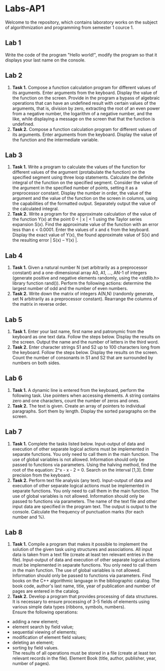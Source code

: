 # Labs-AP1
Welcome to the repository, which contains laboratory works on the subject of algorithmization and programming from semester 1 cource 1.
## Lab 1
 Write the code of the program "Hello world!", modify the program so that it displays your last name on the console.
## Lab 2
 1. **Task 1.** Compose a function calculation program for different values ​​of its arguments. Enter arguments from the keyboard. Display the value of the function on the screen. Provide in the program a bypass of algebraic operations that can have an undefined result with certain values ​​of the arguments, that is, division by zero, extracting the root of an even power from a negative number, the logarithm of a negative number, and the like, while displaying a message on the screen that that the function is undefined.
 2. **Task 2.** Compose a function calculation program for different values ​​of its arguments. Enter arguments from the keyboard. Display the value of the function and the intermediate variable.
## Lab 3
 1. **Task 1.** Write a program to calculate the values ​​of the function for different values ​​of the argument (protabulate the function) on the specified segment using three loop statements. Calculate the definite integral of the function on the specified segment. Consider the value of the argument in the specified number of points, setting it as a preprocessor constant. Display the number in order, the value of the argument and the value of the function on the screen in columns, using the capabilities of the formatted output. Separately output the value of the calculated integral.
 2. **Task 2.** Write a program for the approximate calculation of the value of the function Y(x) at the point 0 < | x | < 1 using the Taylor series expansion S(x). Find the approximate value of the function with an error less than ε < 0.0001. Enter the values ​​of x and ε from the keyboard. Display the exact value of Y(x), the found approximate value of S(x) and the resulting error | S(x) – Y(x) |.
## Lab 4
 1. **Task 1.** Given a natural number N (set arbitrarily as a preprocessor constant) and a one-dimensional array A0, A1, …, AN-1 of integers (generate positive and negative elements randomly, using the <stdlib.h> library function rand()). Perform the following actions: determine the largest number of odd and the number of even numbers.
 2. **Task 2.** Write down the matrix of integers A(N,N) (randomly generate, set N arbitrarily as a preprocessor constant). Rearrange the columns of the matrix in reverse order.
## Lab 5
 1. **Task 1.** Enter your last name, first name and patronymic from the keyboard as one text data. Follow the steps below. Display the results on the screen. Output the name and the number of letters in the third word.
 2. **Task 2.** Enter character strings S1 and S2 up to 100 characters long from the keyboard. Follow the steps below. Display the results on the screen. Count the number of consonants in S1 and S2 that are surrounded by numbers on both sides.
## Lab 6
 1. **Task 1.** A dynamic line is entered from the keyboard, perform the following task. Use pointers when accessing elements. A string contains zero and one characters, count the number of zeros and ones. 
 2. **Task 2.** The text is given. Create an array of pointers to individual paragraphs. Sort them by length. Display the sorted paragraphs on the screen.
## Lab 7
 1. **Task 1.** Complete the tasks listed below. Input-output of data and execution of other separate logical actions must be implemented in separate functions. You only need to call them in the main function. The use of global variables is not allowed. Information should only be passed to functions via parameters. Using the halving method, find the root of the equation: 2^x - x - 2 = 0. Search on the interval [1,3]. Enter precision from the keyboard.
 2. **Task 2.** Perform text file analysis (any text). Input-output of data and execution of other separate logical actions must be implemented in separate functions. You only need to call them in the main function. The use of global variables is not allowed. Information should only be passed to functions via parameters. The name of the text file and other input data are specified in the program text. The output is output to the console. Calculate the frequency of punctuation marks (for each number and %).
## Lab 8
  1. **Task 1.** Compile a program that makes it possible to implement the solution of the given task using structures and associations. All input data is taken from a text file (create at least ten relevant entries in the file). Input-output of data and execution of other separate logical actions must be implemented in separate functions. You only need to call them in the main function. The use of global variables is not allowed. Information should only be passed to functions via parameters. Find books on the C++ algorithmic language in the bibliographic catalog. The book code, author's last name, title, year of publication and number of pages are entered in the catalog.
  2. **Task 2.** Develop a program that provides processing of data structures. It is necessary to ensure processing of 3-5 fields of elements using various simple data types (ribbons, symbols, numbers).<br />
Ensure the following operations:
- adding a new element;
- element search by field value;
- sequential viewing of elements;
- modification of element field values;
- deleting an element;
- sorting by field values.<br />
The results of all operations must be stored in a file (create at least ten relevant records in the file). Element Book (title, author, publisher, year, number of pages).

